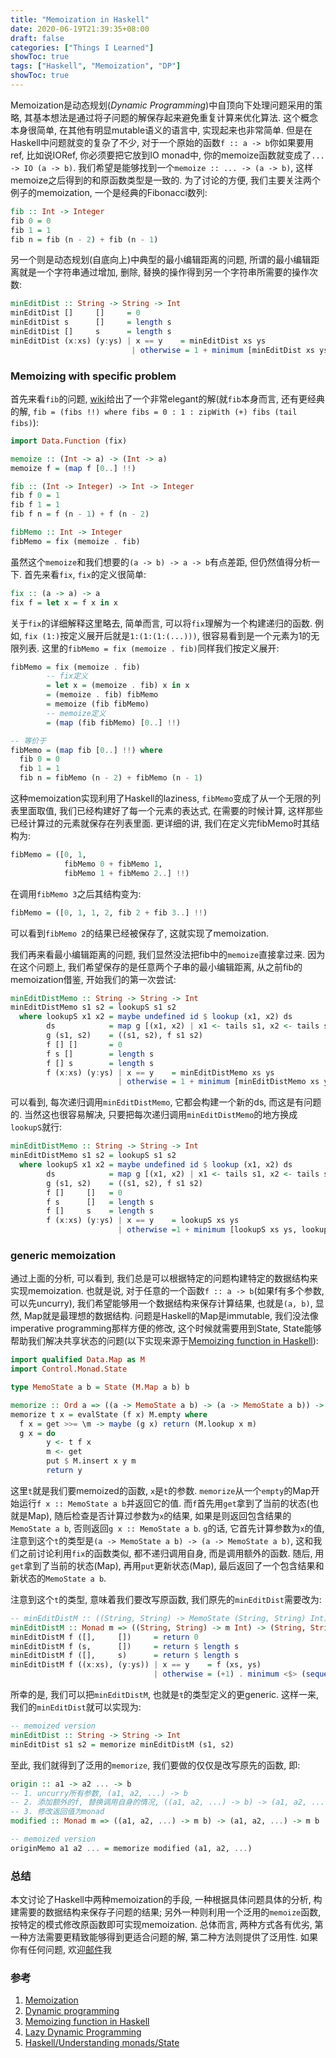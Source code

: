 ```yaml
---
title: "Memoization in Haskell"
date: 2020-06-19T21:39:35+08:00
draft: false
categories: ["Things I Learned"]
showToc: true
tags: ["Haskell", "Memoization", "DP"]
showToc: true
---
```


Memoization是动态规划(*Dynamic Programming*)中自顶向下处理问题采用的策略, 其基本想法是通过将子问题的解保存起来避免重复计算来优化算法. 这个概念本身很简单, 在其他有明显mutable语义的语言中, 实现起来也非常简单. 但是在Haskell中问题就变的复杂了不少, 对于一个原始的函数`f :: a -> b`你如果要用ref, 比如说IORef, 你必须要把它放到IO monad中, 你的memoize函数就变成了`... -> IO (a -> b)`. 我们希望是能够找到一个`memoize :: ... -> (a -> b)`, 这样memoize之后得到的和原函数类型是一致的. 为了讨论的方便, 我们主要关注两个例子的memoization, 一个是经典的Fibonacci数列:

```haskell
fib :: Int -> Integer
fib 0 = 0
fib 1 = 1
fib n = fib (n - 2) + fib (n - 1)
```

另一个则是动态规划(自底向上)中典型的最小编辑距离的问题, 所谓的最小编辑距离就是一个字符串通过增加, 删除, 替换的操作得到另一个字符串所需要的操作次数:

```haskell
minEditDist :: String -> String -> Int
minEditDist []     []     = 0
minEditDist s      []     = length s
minEditDist []     s      = length s
minEditDist (x:xs) (y:ys) | x == y    = minEditDist xs ys
                           | otherwise = 1 + minimum [minEditDist xs ys, minEditDist xs (y:ys), minEditDist (x:xs) ys]
```

### Memoizing with specific problem

首先来看`fib`的问题, [wiki](https://wiki.haskell.org/Memoization)给出了一个非常elegant的解(就`fib`本身而言, 还有更经典的解, `fib = (fibs !!) where fibs = 0 : 1 : zipWith (+) fibs (tail fibs)`):

```haskell
import Data.Function (fix)

memoize :: (Int -> a) -> (Int -> a)
memoize f = (map f [0..] !!)

fib :: (Int -> Integer) -> Int -> Integer
fib f 0 = 1
fib f 1 = 1
fib f n = f (n - 1) + f (n - 2)

fibMemo :: Int -> Integer
fibMemo = fix (memoize . fib)
```

虽然这个`memoize`和我们想要的`(a -> b) -> a -> b`有点差距, 但仍然值得分析一下. 首先来看`fix`, `fix`的定义很简单:

```haskell
fix :: (a -> a) -> a
fix f = let x = f x in x
```

关于`fix`的详细解释这里略去, 简单而言, 可以将`fix`理解为一个构建递归的函数. 例如, `fix (1:)`按定义展开后就是`1:(1:(1:(...)))`, 很容易看到是一个元素为1的无限列表. 这里的`fibMemo = fix (memoize . fib)`同样我们按定义展开:

```haskell
fibMemo = fix (memoize . fib)
        -- fix定义
        = let x = (memoize . fib) x in x
        = (memoize . fib) fibMemo
        = memoize (fib fibMemo)
        -- memoize定义
        = (map (fib fibMemo) [0..] !!)

-- 等价于
fibMemo = (map fib [0..] !!) where
  fib 0 = 0
  fib 1 = 1
  fib n = fibMemo (n - 2) + fibMemo (n - 1)
```

这种memoization实现利用了Haskell的laziness, `fibMemo`变成了从一个无限的列表里面取值, 我们已经构建好了每一个元素的表达式, 在需要的时候计算, 这样那些已经计算过的元素就保存在列表里面. 更详细的讲, 我们在定义完fibMemo时其结构为:

```haskell
fibMemo = ([0, 1,
            fibMemo 0 + fibMemo 1,
            fibMemo 1 + fibMemo 2..] !!)
```

在调用`fibMemo 3`之后其结构变为:

```haskell
fibMemo = ([0, 1, 1, 2, fib 2 + fib 3..] !!)
```

可以看到`fibMemo 2`的结果已经被保存了, 这就实现了memoization.

我们再来看最小编辑距离的问题, 我们显然没法把fib中的`memoize`直接拿过来. 因为在这个问题上, 我们希望保存的是任意两个子串的最小编辑距离, 从之前fib的memoization借鉴, 开始我们的第一次尝试:

```haskell
minEditDistMemo :: String -> String -> Int
minEditDistMemo s1 s2 = lookupS s1 s2
  where lookupS x1 x2 = maybe undefined id $ lookup (x1, x2) ds
        ds            = map g [(x1, x2) | x1 <- tails s1, x2 <- tails s2]
        g (s1, s2)    = ((s1, s2), f s1 s2)
        f [] []       = 0
        f s []        = length s
        f [] s        = length s
        f (x:xs) (y:ys) | x == y    = minEditDistMemo xs ys
                        | otherwise = 1 + minimum [minEditDistMemo xs ys, minEditDistMemo xs (y:ys), minEditDistMemo (x:xs) ys]
```

可以看到, 每次递归调用`minEditDistMemo`, 它都会构建一个新的ds, 而这是有问题的. 当然这也很容易解决, 只要把每次递归调用`minEditDistMemo`的地方换成`lookupS`就行:

```haskell
minEditDistMemo :: String -> String -> Int
minEditDistMemo s1 s2 = lookupS s1 s2
  where lookupS x1 x2 = maybe undefined id $ lookup (x1, x2) ds
        ds            = map g [(x1, x2) | x1 <- tails s1, x2 <- tails s2]
        g (s1, s2)    = ((s1, s2), f s1 s2)
        f []     []   = 0
        f s      []   = length s
        f []     s    = length s
        f (x:xs) (y:ys) | x == y    = lookupS xs ys
                        | otherwise =1 + minimum [lookupS xs ys, lookupS xs (y:ys), lookupS (x:xs) ys]
```

### generic memoization

通过上面的分析, 可以看到, 我们总是可以根据特定的问题构建特定的数据结构来实现memoization. 也就是说, 对于任意的一个函数`f :: a -> b`(如果f有多个参数, 可以先uncurry), 我们希望能够用一个数据结构来保存计算结果, 也就是`(a, b)`, 显然, Map就是最理想的数据结构. 问题是Haskell的Map是immutable, 我们没法像imperative programming那样方便的修改, 这个时候就需要用到State, State能够帮助我们解决共享状态的问题(以下实现来源于[Memoizing function in Haskell](http://www.nadineloveshenry.com/haskell/memofib.html)):

```haskell
import qualified Data.Map as M
import Control.Monad.State

type MemoState a b = State (M.Map a b) b

memorize :: Ord a => ((a -> MemoState a b) -> (a -> MemoState a b)) -> a -> b
memorize t x = evalState (f x) M.empty where
  f x = get >>= \m -> maybe (g x) return (M.lookup x m)
  g x = do
        y <- t f x
        m <- get
        put $ M.insert x y m
        return y
```

这里`t`就是我们要memoized的函数, `x`是`t`的参数. `memorize`从一个`empty`的Map开始运行`f x :: MemoState a b`并返回它的值. 而`f`首先用`get`拿到了当前的状态(也就是Map), 随后检查是否计算过参数为`x`的结果, 如果是则返回包含结果的`MemoState a b`, 否则返回`g x :: MemoState a b`. `g`的话, 它首先计算参数为`x`的值, 注意到这个`t`的类型是`(a -> MemoState a b) -> (a -> MemoState a b)`, 这和我们之前讨论利用`fix`的函数类似, 都不递归调用自身, 而是调用额外的函数. 随后, 用`get`拿到了当前的状态(Map), 再用`put`更新状态(Map), 最后返回了一个包含结果和新状态的`MemoState a b`.

注意到这个`t`的类型, 意味着我们要改写原函数, 我们原先的`minEditDist`需要改为:

```haskell
-- minEditDistM :: ((String, String) -> MemoState (String, String) Int) -> (String, String) -> MemoState (String, String) Int
minEditDistM :: Monad m => ((String, String) -> m Int) -> (String, String) -> m Int
minEditDistM f ([],     [])     = return 0
minEditDistM f (s,      [])     = return $ length s
minEditDistM f ([],     s)      = return $ length s
minEditDistM f ((x:xs), (y:ys)) | x == y    = f (xs, ys)
                                | otherwise = (+1) . minimum <$> (sequenceA $ f <$> [(xs, ys), (xs, (y:ys)), ((x:xs), ys)])
```

所幸的是, 我们可以把`minEditDistM`, 也就是`t`的类型定义的更generic. 这样一来, 我们的`minEditDist`就可以实现为:

```haskell
-- memoized version
minEditDist :: String -> String -> Int
minEditDist s1 s2 = memorize minEditDistM (s1, s2)
```

至此, 我们就得到了泛用的`memorize`, 我们要做的仅仅是改写原先的函数, 即:

```haskell
origin :: a1 -> a2 ... -> b
-- 1. uncurry所有参数, (a1, a2, ...) -> b
-- 2. 添加额外的f, 替换调用自身的情况, ((a1, a2, ...) -> b) -> (a1, a2, ...) -> b
-- 3. 修改返回值为monad
modified :: Monad m => ((a1, a2, ...) -> m b) -> (a1, a2, ...) -> m b

-- memoized version
originMemo a1 a2 ... = memorize modified (a1, a2, ...)
```

### 总结

本文讨论了Haskell中两种memoization的手段, 一种根据具体问题具体的分析, 构建需要的数据结构来保存子问题的结果; 另外一种则利用一个泛用的`memoize`函数, 按特定的模式修改原函数即可实现memoization. 总体而言, 两种方式各有优劣, 第一种方法需要更精致能够得到更适合问题的解, 第二种方法则提供了泛用性. 如果你有任何问题, 欢迎[邮件](mailto:hey_christophe@outlook.com)我

### 参考

1. [Memoization](https://wiki.haskell.org/Memoization)
2. [Dynamic programming](https://en.wikipedia.org/wiki/Dynamic_programming)
3. [Memoizing function in Haskell](http://www.nadineloveshenry.com/haskell/memofib.html)
4. [Lazy Dynamic Programming](https://jelv.is/blog/Lazy-Dynamic-Programming/)
5. [Haskell/Understanding monads/State](https://en.wikibooks.org/wiki/Haskell/Understanding_monads/State)